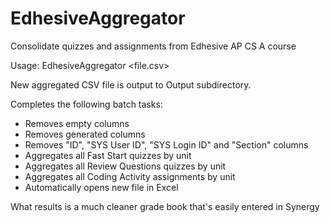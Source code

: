 # EdhesiveAggregator
Consolidate quizzes and assignments from Edhesive AP CS A course

Usage: EdhesiveAggregator <file.csv>

New aggregated CSV file is output to Output subdirectory.

Completes the following batch tasks:
* Removes empty columns
* Removes generated columns
* Removes "ID", "SYS User ID", "SYS Login ID" and "Section" columns
* Aggregates all Fast Start quizzes by unit
* Aggregates all Review Questions quizzes by unit
* Aggregates all Coding Activity assignments by unit
* Automatically opens new file in Excel

What results is a much cleaner grade book that's easily entered in Synergy
